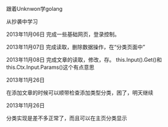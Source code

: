 跟着Unknwon学golang

从抄袭中学习

2013年11月06日
完成一些基础网页，登录控制。

2013年11月07日
完成读取，删除数据操作，在“分类页面中”

2013年11月08日
完成文章的读取，修改，存。
this.Input().Get()和this.Ctx.Input.Params()这个有点意思

2013年11月26日

在添加文章的时候可以顺带检查添加类型分类，困了，明天继续

2013年11月26日

分类实现是差不多正常了，而且可以在主页分类显示
